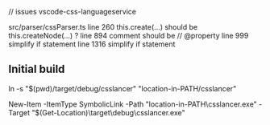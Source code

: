 // issues vscode-css-languageservice

src/parser/cssParser.ts 
    line 260
        this.create(...) should be this.createNode(...) ?
    line 894
        comment should be // @property
    line 999
        simplify if statement
    line 1316
        simplify if statement

Initial build
-------------

ln -s "$(pwd)/target/debug/csslancer" "location-in-PATH/csslancer" 

New-Item -ItemType SymbolicLink -Path "location-in-PATH\csslancer.exe" -Target "$(Get-Location)\target\debug\csslancer.exe"